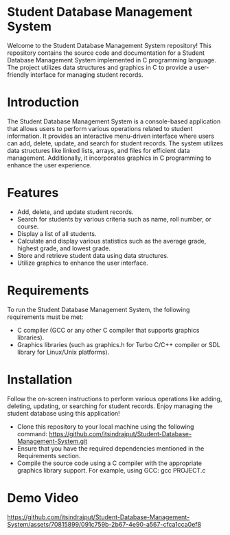 # Student Database Management System
Welcome to the Student Database Management System repository!
This repository contains the source code and documentation for a Student Database Management System implemented in C programming language. The project utilizes data structures and graphics in C to provide a user-friendly interface for managing student records.

# Introduction
The Student Database Management System is a console-based application that allows users to perform various operations related to student information. It provides an interactive menu-driven interface where users can add, delete, update, and search for student records. The system utilizes data structures like linked lists, arrays, and files for efficient data management. Additionally, it incorporates graphics in C programming to enhance the user experience.

# Features
- Add, delete, and update student records.
- Search for students by various criteria such as name, roll number, or course.
- Display a list of all students.
- Calculate and display various statistics such as the average grade, highest grade, and lowest grade.
- Store and retrieve student data using data structures.
- Utilize graphics to enhance the user interface.

# Requirements
To run the Student Database Management System, the following requirements must be met:
- C compiler (GCC or any other C compiler that supports graphics libraries).
- Graphics libraries (such as graphics.h for Turbo C/C++ compiler or SDL library for Linux/Unix platforms).

# Installation
Follow the on-screen instructions to perform various operations like adding, deleting, updating, or searching for student records.
Enjoy managing the student database using this application!
- Clone this repository to your local machine using the following command:
 https://github.com/itsindrajput/Student-Database-Management-System.git
- Ensure that you have the required dependencies mentioned in the Requirements section.
- Compile the source code using a C compiler with the appropriate graphics library support. For example, using GCC:
gcc PROJECT.c

# Demo Video
https://github.com/itsindrajput/Student-Database-Management-System/assets/70815899/091c759b-2b67-4e90-a567-cfca1cca0ef8
